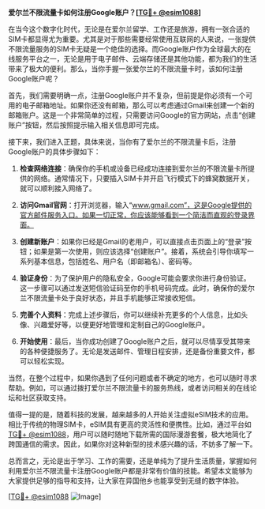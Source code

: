 **爱尔兰不限流量卡如何注册Google账户？[[TG💪+ @esim1088](https://t.me/s/esim1088)]**

在当今这个数字化时代，无论是在爱尔兰留学、工作还是旅游，拥有一张合适的SIM卡都显得尤为重要。尤其是对于那些需要经常使用互联网的人来说，一张提供不限流量服务的SIM卡无疑是一个绝佳的选择。而Google账户作为全球最大的在线服务平台之一，无论是用于电子邮件、云端存储还是其他功能，都为我们的生活带来了极大的便利。那么，当你手握一张爱尔兰的不限流量卡时，该如何注册Google账户呢？

首先，我们需要明确一点，注册Google账户并不复杂，但前提是你必须有一个可用的电子邮箱地址。如果你还没有邮箱，那么可以考虑通过Gmail来创建一个新的邮箱账户。这是一个非常简单的过程，只需要访问Google的官方网站，点击“创建账户”按钮，然后按照提示输入相关信息即可完成。

接下来，我们进入正题，具体来说，当你有了爱尔兰的不限流量卡后，注册Google账户的具体步骤如下：

1. **检查网络连接**：确保你的手机或设备已经成功连接到爱尔兰的不限流量卡所提供的网络。通常情况下，只要插入SIM卡并开启飞行模式下的蜂窝数据开关，就可以顺利接入网络了。

2. **访问Gmail官网**：打开浏览器，输入“www.gmail.com”，这是Google提供的官方邮件服务入口。如果一切正常，你应该能够看到一个简洁而直观的登录界面。

3. **创建新账户**：如果你已经是Gmail的老用户，可以直接点击页面上的“登录”按钮；如果是第一次使用，则应该选择“创建账户”。接着，系统会引导你填写一系列基本信息，包括姓名、用户名（即邮箱名）、密码等。

4. **验证身份**：为了保护用户的隐私安全，Google可能会要求你进行身份验证。这一步骤可以通过发送短信验证码至你的手机号码完成。此时，确保你的爱尔兰不限流量卡处于良好状态，并且手机能够正常接收短信。

5. **完善个人资料**：完成上述步骤后，你可以继续补充更多的个人信息，比如头像、兴趣爱好等，以便更好地管理和定制自己的Google账户。

6. **开始使用**：最后，当你成功创建了Google账户之后，就可以尽情享受其带来的各种便捷服务了。无论是发送邮件、管理日程安排，还是备份重要文件，都可以轻松实现。

当然，在整个过程中，如果你遇到了任何问题或者不确定的地方，也可以随时寻求帮助。例如，可以通过拨打爱尔兰不限流量卡的服务热线，或者访问相关的在线论坛和社区获取支持。

值得一提的是，随着科技的发展，越来越多的人开始关注虚拟eSIM技术的应用。相比于传统的物理SIM卡，eSIM具有更高的灵活性和便携性。比如，通过平台如[TG💪+ @esim1088](https://t.me/s/esim1088)，用户可以随时随地下载所需的国际漫游套餐，极大地简化了跨国通信的需求。因此，如果你对这种新型的技术感兴趣的话，不妨多了解一下。

总而言之，无论是出于学习、工作的需要，还是单纯为了提升生活质量，掌握如何利用爱尔兰不限流量卡注册Google账户都是非常有价值的技能。希望本文能够为大家提供足够的指导和支持，让大家在异国他乡也能享受到无缝的数字体验。

[[TG💪+ @esim1088](https://t.me/s/esim1088) ![Image](https://i.postimg.cc/4NQfJmqS/Snipaste-2025-05-13-00-14-12.png)]